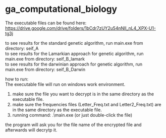# ga_computational_biology

The executable files can be found here: https://drive.google.com/drive/folders/1bCdr7zUY2u54nNIl_nL4_XPX-U1-tg3j

to see results for the standard genetic algorithm, run main.exe from directory: seif_A  
to see results for the Lamarkian approach for genetic algorithm, run main.exe from directory: seif_B_lamark   
to see results for the darwinian approach for genetic algorithm, run main.exe from directory: seif_B_Darwin   




how to run:  
The executable file will run on windows work environment.  
1. make sure the file you want to decrypt is in the same directory as the executable file.  
2. make sure the frequencies files (Letter_Freq.txt and Letter2_Freq.txt) are in the same directory as the executable file.  
3. running command: .\main.exe (or just double-click the file)


the program will ask you for the file name of the encrypted file and afterwards will decrytp it.
